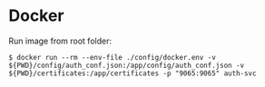 # Docker

Run image from root folder:

    $ docker run --rm --env-file ./config/docker.env -v ${PWD}/config/auth_conf.json:/app/config/auth_conf.json -v ${PWD}/certificates:/app/certificates -p "9065:9065" auth-svc
